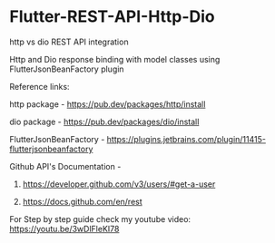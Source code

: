 # Flutter-REST-API-Http-Dio

http vs dio REST API integration 

Http and Dio response binding with model classes using FlutterJsonBeanFactory plugin 

Reference links:

http package - https://pub.dev/packages/http/install

dio package - https://pub.dev/packages/dio/install

FlutterJsonBeanFactory - https://plugins.jetbrains.com/plugin/11415-flutterjsonbeanfactory

Github API's Documentation - 

1. https://developer.github.com/v3/users/#get-a-user

2. https://docs.github.com/en/rest

For Step by step guide check my youtube video: https://youtu.be/3wDlFleKI78
